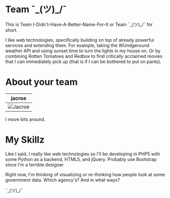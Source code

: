 Team ¯\_(ツ)_/¯
===============

This is Team I-Didn't-Have-A-Better-Name-For-It or Team ¯\_(ツ)_/¯ for short.

I like web technologies, specifically building on top of already powerful services and extending them. For example, taking the WUndgeround weather API and using sunset time to turn the lights in my house on. Or by combining Rotten Tomatoes and Redbox to find critically acclaimed movies that I can immediately pick up (that is if I can be bothered to put on pants).


About your team
===============

| jacroe 
|--- 
| ![Jacroe](https://secure.gravatar.com/avatar/8e85a3db943a53e5baa1a2e197d08118?size=200px) |

I move bits around.


My Skillz
=========

Like I said, I really like web technologies so I'll be developing in PHP5 with some Python as a backend, HTML5, and jQuery. Probably use Bootstrap since I'm a terrible designer

Right now, I'm thinking of visualizing or re-thinking how people look at some government data. Which agency's? And in what ways?

¯\_(ツ)_/¯